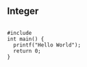 <h2>Integer</h2>
<code style="display:block;">
#include <stdio.h>
int main() {
  printf("Hello World");
  return 0;
}
</code>
